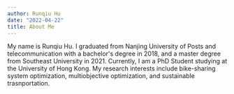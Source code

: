 ```yaml
---
author: Runqiu Hu
date: "2022-04-22"
title: About Me
---
```


My name is Runqiu Hu. I graduated from Nanjing University of Posts and telecommunication with a bachelor's degree in 2018, and a master degree from Southeast University in 2021. Currently, I am a PhD Student studying at the University of Hong Kong. My research interests include bike-sharing system optimization, multiobjective optimization, and sustainable trasnportation.
